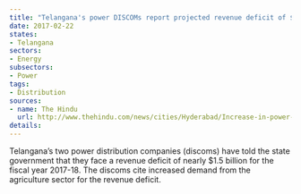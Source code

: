 ```yaml
---
title: "Telangana's power DISCOMs report projected revenue deficit of $1.5 billing for FY18"
date: 2017-02-22
states:
- Telangana
sectors:
- Energy
subsectors:
- Power
tags:
- Distribution
sources:
- name: The Hindu
  url: http://www.thehindu.com/news/cities/Hyderabad/Increase-in-power-tariff-in-Telangana-appears-a-certainty/article17331050.ece
details:
---
```


Telangana’s two power distribution companies (discoms) have told the state government that they face a revenue deficit of nearly $1.5 billion for the fiscal year 2017-18. The discoms cite increased demand from the agriculture sector for the revenue deficit.
